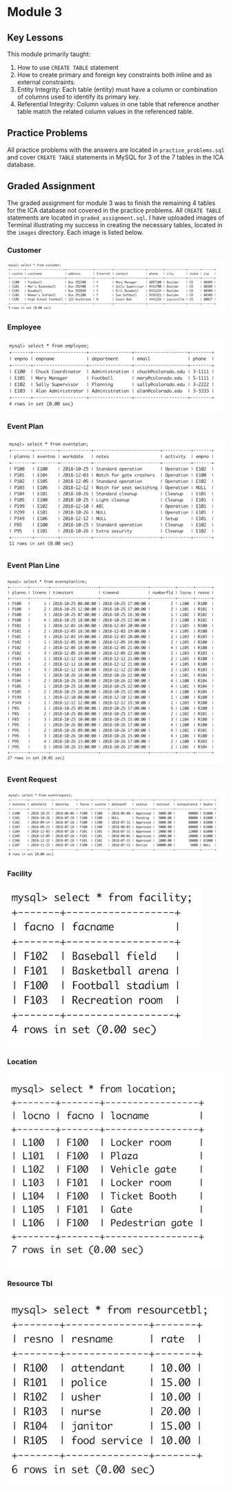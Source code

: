 # Module 3

## Key Lessons

This module primarily taught:

 1. How to use `CREATE TABLE` statement
 2. How to create primary and foreign key constraints both inline and as external constraints.
 3. Entity Integrity: Each table (entity) must have a column or combination of columns used to identify its primary key.
 4. Referential Integrity: Column values in one table that reference another table match the related column values in the referenced table.

## Practice Problems

All practice problems with the answers are located in `practice_problems.sql` and cover `CREATE TABLE` statements in MySQL for 3 of the 7 tables in the ICA database.

## Graded Assignment

The graded assignment for module 3 was to finish the remaining 4 tables for the ICA database not covered in the practice problems. All `CREATE TABLE` statements are located in `graded_assignment.sql`. I have uploaded images of Terminal illustrating my success in creating the necessary tables, located in the `images` directory. Each image is listed below.


### Customer

![Customer Table](./images/customer.png)

### Employee

![Employee Table](./images/employee.png)

### Event Plan

![Event Plan Table](./images/eventplan.png)

### Event Plan Line

![Event Plan Line Table](./images/eventplanline.png)

### Event Request

![Event Request Table](./images/eventrequest.png)

### Facility

![Facility Table](./images/facility.png)

### Location

![Location Table](./images/location.png)

### Resource Tbl

![Resource Tbl Table](./images/resourcetbl.png)

